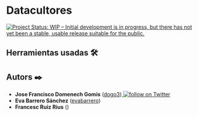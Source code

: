 # Datacultores
[![Project Status: WIP – Initial development is in progress, but there has not yet been a stable, usable release suitable for the public.](https://www.repostatus.org/badges/latest/wip.svg)](https://www.repostatus.org/#wip)


## Herramientas usadas 🛠️




## Autors ✒️

* **Jose Francisco Domenech Gomis** ([dogo3](https://github.com/dogo3))<a href="https://twitter.com/intent/follow?screen_name=DomenechGomis">
        <img src="https://img.shields.io/twitter/follow/DomenechGomis?style=social&logo=twitter"
            alt="follow on Twitter"></a>
* **Eva Barrero Sánchez** ([evabarrero](https://github.com/evabarrero))
* **Francesc Ruiz Rius** ([]())
